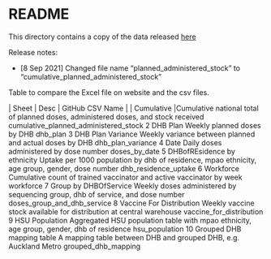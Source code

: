 # README

This directory contains a copy of the data released [here](https://www.health.govt.nz/our-work/diseases-and-conditions/covid-19-novel-coronavirus/covid-19-data-and-statistics/covid-19-vaccine-data)


Release notes:
- [8 Sep 2021] Changed file name “planned_administered_stock” to “cumulative_planned_administered_stock”

Table to compare the Excel file on website and the csv files.

| Sheet	     | Desc |	GitHub CSV Name |
| Cumulative |Cumulative national total of planned doses, administered doses, and stock received	cumulative_planned_administered_stock
2	DHB Plan	Weekly planned doses by DHB	dhb_plan
3	DHB Plan Variance	Weekly variance between planned and actual doses by DHB	dhb_plan_variance
4	Date	Daily doses administered by dose number	doses_by_date
5	DHBofREsidence by ethnicity	Uptake per 1000 population by dhb of residence, mpao ethnicity, age group, gender, dose number	dhb_residence_uptake
6	Workforce	Cumulative count of trained vaccinator and active vaccinator by week	workforce
7	Group by DHBOfService	Weekly doses administered by sequencing group, dhb of service, and dose number	doses_group_and_dhb_service
8	Vaccine For Distribution	Weekly vaccine stock available for distribution at central warehouse	vaccine_for_distribution
9	HSU Population	Aggregated HSU population table with mpao ethnicity, age group, gender, dhb of residence	hsu_population
10	Grouped DHB mapping table	A mapping table between DHB and grouped DHB, e.g. Auckland Metro	grouped_dhb_mapping
